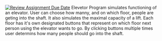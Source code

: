 [![Review Assignment Due Date](https://classroom.github.com/assets/deadline-readme-button-24ddc0f5d75046c5622901739e7c5dd533143b0c8e959d652212380cedb1ea36.svg)](https://classroom.github.com/a/LeiQP3NV)
Elevetor Program simulates functioning of an elevator. User can choose how manny, and on which floor, people are geting into the shaft. It also simulates the maximal capacity of a lift. Each floor has it's own designated buttons that represent on which floor next person using the elevator wants to go. By clicking buttons multiple times user determins how many people should go into the shaft.
